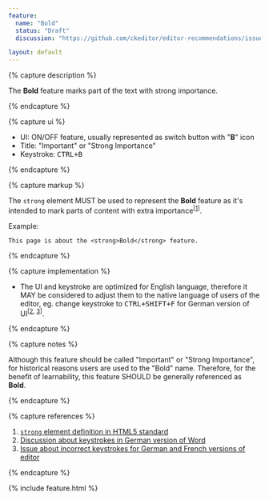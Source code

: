 ```yaml
---
feature:
  name: "Bold"
  status: "Draft"
  discussion: "https://github.com/ckeditor/editor-recommendations/issues/1"

layout: default
---
```


{% capture description %}

The **Bold** feature marks part of the text with strong importance.

{% endcapture %}

{% capture ui %}

 * UI: ON/OFF feature, usually represented as switch button with "**B**" icon
 * Title: "Important" or "Strong Importance"
 * Keystroke: <kbd>CTRL+B</kbd>

{% endcapture %}

{% capture markup %}

The `strong` element MUST be used to represent the **Bold** feature as it's intended to mark parts of content with extra importance<sup>[[1](#ref1)]</sup>.

Example:

```
This page is about the <strong>Bold</strong> feature.
```

{% endcapture %}

{% capture implementation %}

* The UI and keystroke are optimized for English language, therefore it MAY be considered to adjust them to the native language of users of the editor, eg. change keystroke to <kbd>CTRL+SHIFT+F</kbd> for German version of UI<sup>[[2](#ref2), [3](#ref3)]</sup>.

{% endcapture %}

{% capture notes %}

Although this feature should be called "Important" or "Strong Importance", for historical reasons users are used to the
"Bold" name. Therefore, for the benefit of learnability, this feature SHOULD be generally referenced as **Bold**.

{% endcapture %}

{% capture references %}

1. <a id="ref1"></a>[`strong` element definition in HTML5 standard](http://www.w3.org/TR/html5/text-level-semantics.html#the-strong-element)
2. <a id="ref2"></a>[Discussion about keystrokes in German version of Word](http://dict.leo.org/forum/viewGeneraldiscussion.php?idThread=846089)
3. <a id="ref3"></a>[Issue about incorrect keystrokes for German and French versions of editor](https://jira.atlassian.com/browse/CONF-13567)

{% endcapture %}

{% include feature.html %}
